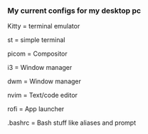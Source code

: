 ### My current configs for my desktop pc

Kitty = terminal emulator

st = simple terminal

picom = Compositor

i3 = Window manager

dwm = Window manager

nvim = Text/code editor

rofi = App launcher

.bashrc = Bash stuff like aliases and prompt
